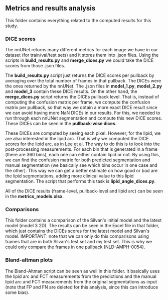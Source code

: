 ## Metrics and results analysis

This folder contains everything related to the computed results for this study. 

### DICE scores

The nnUNet returns many different metrics for each image we have in our dataset (for train/val/test sets) and it stores them into .json files. Using the scripts in **build_results.py** and **merge_dices.py** we could take the DICE scores from those .json files.

 The **build_results.py** script just returns the DICE scores per pullback by averaging over the total number of frames in that pullback. The DICEs were the ones returned by the nnUNet. The .json files in **model_1.py**, **model_2.py** and **model_3** contain these DICE results. On the other hand, the **merge_dices.py** script returns the DICEs pullback level. That is, instead of computing the confusion matrix per frame, we compute the confusion matrix per pullback, so that way we obtain a more exact DICE result since we can avoid having more NaN DICEs in our results. For this, we needed to run through each nnUNet segmentation and compute this new DICE scores. These DICEs can be seen in the **pullback-wise dices**.

These DICEs are computed by seeing each pixel. However, for the lipid, we are also interested in the lipid arc. That is why we computed the DICE scores for the lipid arc, as in [Lee et al](https://www.nature.com/articles/s41598-022-24884-1). The way to do this is to look into the post-processing measurements. For each bin that is generated in a frame (there are 360 bins), each one can either contain lipid or not. By using this, we can find the confusion matrix for both predicted segmentation and manual segmentation (we basically see which bins occur in one case and the other). This way we can get a better estimate on how good or bad are the lipid segmentations, adding more clinical value to this lipid segmentation. The script that performs this task is **lipid_angle_dices.py**.

All of the DICE results (frame-level, pullback-level and lipid arc) can be seen in the **metrics_models.xlsx**.

### Comparisons

This folder contains a comparison of the Silvan's initial model and the latest model (model 3 2D). The results can be seen in the Excel file in that folder, which just contains the DICEs scores for the latest model and Silvan's model. IMPORTANT: note that we can only do this comparisons using frames that are in both Silvan's test set and my test set. This is why we could only compare the frames in one pullback (NLD-AMPH-0054).


### Bland-altman plots

The Bland-Altman script can be seen as well in this folder. It basically uses the lipid arc and FCT measurements from the predictions and the manual lipid arc and FCT measurements from the original segmentations as input (note that FP and FN are deleted for this analysis, since this can introduce some bias).





 